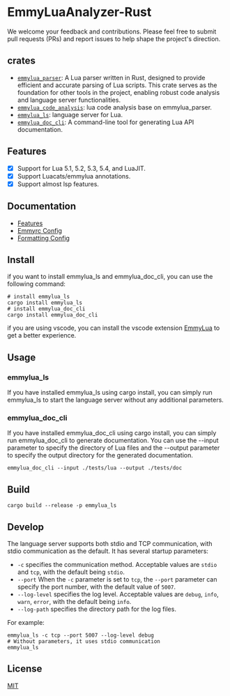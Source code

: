 # EmmyLuaAnalyzer-Rust

We welcome your feedback and contributions. Please feel free to submit pull requests (PRs) and report issues to help shape the project's direction.

## crates

- [`emmylua_parser`](./crates/emmylua_parser): A Lua parser written in Rust, designed to provide efficient and accurate parsing of Lua scripts. This crate serves as the foundation for other tools in the project, enabling robust code analysis and language server functionalities.
- [`emmylua_code_analysis`](./crates/emmylua_code_analysis): lua code analysis base on emmylua_parser.
- [`emmylua_ls`](./crates/emmylua_ls): language server for Lua.
- [`emmylua_doc_cli`](./crates/emmylua_doc_cli/): A command-line tool for generating Lua API documentation.

## Features

- [x] Support for Lua 5.1, 5.2, 5.3, 5.4, and LuaJIT.
- [x] Support Luacats/emmylua annotations.
- [x] Support almost lsp features.

## Documentation

- [Features](./docs/features/features_EN.md)
- [Emmyrc Config](./docs/config/emmyrc_json_EN.md)
- [Formatting Config](https://github.com/CppCXY/EmmyLuaCodeStyle/blob/master/README_EN.md)

## Install

if you want to install emmylua_ls and emmylua_doc_cli, you can use the following command:
```shell
# install emmylua_ls 
cargo install emmylua_ls
# install emmylua_doc_cli
cargo install emmylua_doc_cli
```

if you are using vscode, you can install the vscode extension [EmmyLua](https://marketplace.visualstudio.com/items?itemName=tangzx.emmylua) to get a better experience.

## Usage

### emmylua_ls

If you have installed emmylua_ls using cargo install, you can simply run emmylua_ls to start the language server without any additional parameters.

### emmylua_doc_cli

If you have installed emmylua_doc_cli using cargo install, you can simply run emmylua_doc_cli to generate documentation. You can use the --input parameter to specify the directory of Lua files and the --output parameter to specify the output directory for the generated documentation.

```shell
emmylua_doc_cli --input ./tests/lua --output ./tests/doc
```

## Build

```shell
cargo build --release -p emmylua_ls
```

## Develop

The language server supports both stdio and TCP communication, with stdio communication as the default. It has several startup parameters:
- `-c` specifies the communication method. Acceptable values are `stdio` and `tcp`, with the default being `stdio`.
- `--port` When the `-c` parameter is set to `tcp`, the `--port` parameter can specify the port number, with the default value of `5007`.
- `--log-level` specifies the log level. Acceptable values are `debug`, `info`, `warn`, `error`, with the default being `info`.
- `--log-path` specifies the directory path for the log files.

For example:

```shell
emmylua_ls -c tcp --port 5007 --log-level debug
# Without parameters, it uses stdio communication
emmylua_ls
```

## License

[MIT](./LICENSE)
